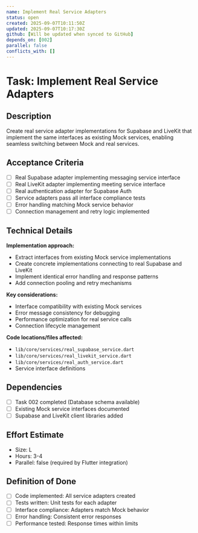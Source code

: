 ```yaml
---
name: Implement Real Service Adapters
status: open
created: 2025-09-07T10:11:50Z
updated: 2025-09-07T10:17:30Z
github: [Will be updated when synced to GitHub]
depends_on: [002]
parallel: false
conflicts_with: []
---
```


# Task: Implement Real Service Adapters

## Description
Create real service adapter implementations for Supabase and LiveKit that implement the same interfaces as existing Mock services, enabling seamless switching between Mock and real services.

## Acceptance Criteria
- [ ] Real Supabase adapter implementing messaging service interface
- [ ] Real LiveKit adapter implementing meeting service interface
- [ ] Real authentication adapter for Supabase Auth
- [ ] Service adapters pass all interface compliance tests
- [ ] Error handling matching Mock service behavior
- [ ] Connection management and retry logic implemented

## Technical Details
**Implementation approach:**
- Extract interfaces from existing Mock service implementations
- Create concrete implementations connecting to real Supabase and LiveKit
- Implement identical error handling and response patterns
- Add connection pooling and retry mechanisms

**Key considerations:**
- Interface compatibility with existing Mock services
- Error message consistency for debugging
- Performance optimization for real service calls
- Connection lifecycle management

**Code locations/files affected:**
- `lib/core/services/real_supabase_service.dart`
- `lib/core/services/real_livekit_service.dart`  
- `lib/core/services/real_auth_service.dart`
- Service interface definitions

## Dependencies
- [ ] Task 002 completed (Database schema available)
- [ ] Existing Mock service interfaces documented
- [ ] Supabase and LiveKit client libraries added

## Effort Estimate
- Size: L
- Hours: 3-4
- Parallel: false (required by Flutter integration)

## Definition of Done
- [ ] Code implemented: All service adapters created
- [ ] Tests written: Unit tests for each adapter
- [ ] Interface compliance: Adapters match Mock behavior
- [ ] Error handling: Consistent error responses
- [ ] Performance tested: Response times within limits
